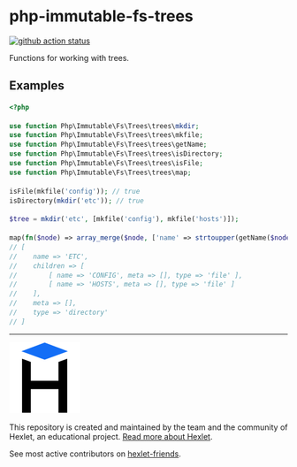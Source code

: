 # php-immutable-fs-trees

[![github action status](https://github.com/hexlet-components/php-immutable-fs-trees/workflows/PHP%20CI/badge.svg)](../../actions)

Functions for working with trees.

## Examples

```php
<?php

use function Php\Immutable\Fs\Trees\trees\mkdir;
use function Php\Immutable\Fs\Trees\trees\mkfile;
use function Php\Immutable\Fs\Trees\trees\getName;
use function Php\Immutable\Fs\Trees\trees\isDirectory;
use function Php\Immutable\Fs\Trees\trees\isFile;
use function Php\Immutable\Fs\Trees\trees\map;

isFile(mkfile('config')); // true
isDirectory(mkdir('etc')); // true

$tree = mkdir('etc', [mkfile('config'), mkfile('hosts')]);

map(fn($node) => array_merge($node, ['name' => strtoupper(getName($node))]), $tree);
// [
//    name => 'ETC',
//    children => [
//        [ name => 'CONFIG', meta => [], type => 'file' ],
//        [ name => 'HOSTS', meta => [], type => 'file' ]
//    ],
//    meta => [],
//    type => 'directory'
// ]
```

---

[![Hexlet Ltd. logo](https://raw.githubusercontent.com/Hexlet/assets/master/images/hexlet_logo128.png)](https://hexlet.io?utm_source=github&utm_medium=link&utm_campaign=php-immutable-fs-trees)

This repository is created and maintained by the team and the community of Hexlet, an educational project. [Read more about Hexlet](https://hexlet.io?utm_source=github&utm_medium=link&utm_campaign=php-immutable-fs-trees).

See most active contributors on [hexlet-friends](https://friends.hexlet.io/).
